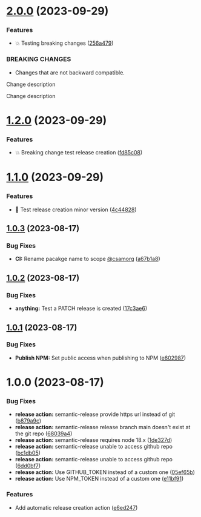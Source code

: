 # [2.0.0](https://github.com/fredofm/node_library_example/compare/v1.2.0...v2.0.0) (2023-09-29)


### Features

* 💥 Testing breaking changes ([256a479](https://github.com/fredofm/node_library_example/commit/256a479a8da5a7102d34cffa65ea512d1d205984))


### BREAKING CHANGES

* Changes that are not backward compatible.

Change description

Change description

# [1.2.0](https://github.com/fredofm/node_library_example/compare/v1.1.0...v1.2.0) (2023-09-29)


### Features

* 💥 Breaking change test release creation ([fd85c08](https://github.com/fredofm/node_library_example/commit/fd85c08672aea37fa40ca791e62c3e28a5bd4028))

# [1.1.0](https://github.com/fredofm/node_library_example/compare/v1.0.3...v1.1.0) (2023-09-29)


### Features

* 📝 Test release creation minor version ([4c44828](https://github.com/fredofm/node_library_example/commit/4c44828d6fc394d041f3915092facdc3f981edad))

## [1.0.3](https://github.com/fredofm/node_library_example/compare/v1.0.2...v1.0.3) (2023-08-17)


### Bug Fixes

* **CI:** Rename pacakge name to scope [@csamorg](https://github.com/csamorg) ([a67b1a8](https://github.com/fredofm/node_library_example/commit/a67b1a8ad2770b522da7ffc09d684eac0e19db07))

## [1.0.2](https://github.com/fredofm/node_library_example/compare/v1.0.1...v1.0.2) (2023-08-17)


### Bug Fixes

* **anything:** Test a PATCH release is created ([17c3ae6](https://github.com/fredofm/node_library_example/commit/17c3ae60e95d6f1e2fc54727958b4834a568b989))

## [1.0.1](https://github.com/fredofm/node_library_example/compare/v1.0.0...v1.0.1) (2023-08-17)


### Bug Fixes

* **Publish NPM:** Set public access when publishing to NPM ([e602987](https://github.com/fredofm/node_library_example/commit/e60298772bfda96c05fa5b91821010826065f72a))

# 1.0.0 (2023-08-17)


### Bug Fixes

* **release action:** semantic-release provide https url instead of git ([b879a9c](https://github.com/fredofm/node_library_example/commit/b879a9c7c8cb659a0edabfdbbeb303f442ccb659))
* **release action:** semantic-release release branch main doesn't exist at the git repo ([68039a4](https://github.com/fredofm/node_library_example/commit/68039a44daff0f84e169ff5a72b95d9eda76a6f0))
* **release action:** semantic-release requires node 18.x ([1de327d](https://github.com/fredofm/node_library_example/commit/1de327d0e698ed93bacb720a5eccb29fb84b6b0f))
* **release action:** semantic-release unable to access github repo ([bc1db05](https://github.com/fredofm/node_library_example/commit/bc1db057c3fd4ab763c2ad6144404d6bfcf5f63e))
* **release action:** semantic-release unable to access github repo ([6dd0bf7](https://github.com/fredofm/node_library_example/commit/6dd0bf782337a8ae7a4cefd93f96b12f86d2a3bd))
* **release action:** Use GITHUB_TOKEN instead of a custom one ([05ef65b](https://github.com/fredofm/node_library_example/commit/05ef65b95830c396e0ebb0b07713e5f59b00f120))
* **release action:** Use NPM_TOKEN instead of a custom one ([e11bf91](https://github.com/fredofm/node_library_example/commit/e11bf912e6a9fbdbff1c7a97b3e37789d1ba0c12))


### Features

* Add automatic release creation action ([e6ed247](https://github.com/fredofm/node_library_example/commit/e6ed2479cd1a7197b1ec9e6b4258b17305c07963))
